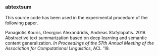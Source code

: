 ### abtextsum
This source code has been used in the experimental procedure of the following paper.

Panagiotis Kouris, Georgios Alexandridis, Andreas Stafylopatis. 2019. Abstractive text summarization based on deep learning and semantic content generalization. _In Proceedings of the 57th Annual Meeting of the Association for Computational Linguistics_, ACL '19.